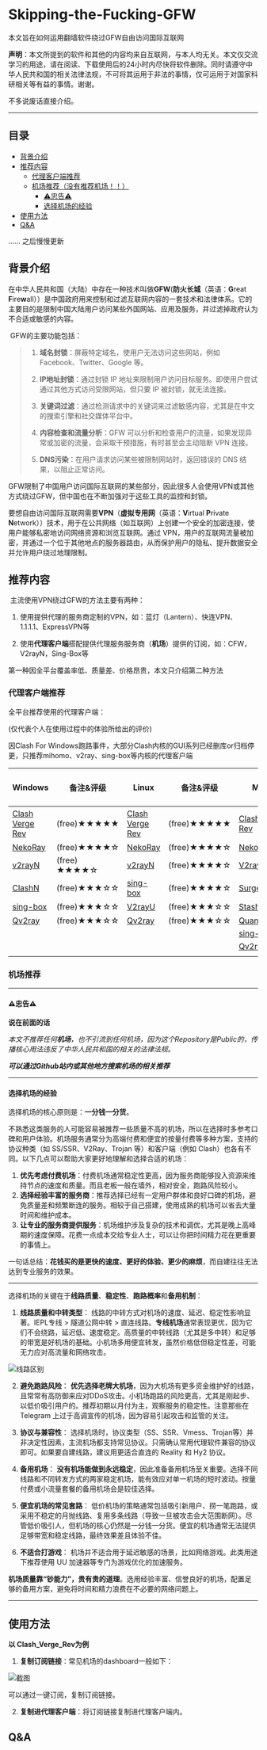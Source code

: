 # Skipping-the-Fucking-GFW

本文旨在如何运用翻墙软件绕过GFW自由访问国际互联网

**声明**：本文所提到的软件和其他的内容均来自互联网，与本人均无关。本文仅交流学习的用途，请在阅读、下载使用后的24小时内尽快将软件删除。同时请遵守中华人民共和国的相关法律法规，不可将其运用于非法的事情，仅可运用于对国家科研相关等有益的事情。谢谢。

不多说废话直接介绍。

---

## 目录

- [背景介绍](#%E8%83%8C%E6%99%AF%E4%BB%8B%E7%BB%8D)
- [推荐内容](#推荐内容)
  - [代理客户端推荐](#%E4%BB%A3%E7%90%86%E5%AE%A2%E6%88%B7%E7%AB%AF%E6%8E%A8%E8%8D%90)
  - [机场推荐（没有推荐机场！！）](#%E6%9C%BA%E5%9C%BA%E6%8E%A8%E8%8D%90)
    - [⚠忠告⚠](#%E5%BF%A0%E5%91%8A)
    - [选择机场的经验](#%E9%80%89%E6%8B%A9%E6%9C%BA%E5%9C%BA%E7%9A%84%E7%BB%8F%E9%AA%8C)
- [使用方法](#%E4%BD%BF%E7%94%A8%E6%96%B9%E6%B3%95)
- [Q&A](#Q&A)

...... 之后慢慢更新

## 背景介绍

​ 在中华人民共和国（大陆）中存在一种技术叫做**GFW**(**防火长城**（英语：**G**reat **F**ire**w**all））是中国政府用来控制和过滤互联网内容的一套技术和法律体系。它的主要目的是限制中国大陆用户访问某些外国网站、应用及服务，并过滤掉政府认为不合适或敏感的内容。

​ GFW的主要功能包括：

> 1. **域名封锁**：屏蔽特定域名，使用户无法访问这些网站，例如 Facebook、Twitter、Google 等。
>   
> 2. **IP地址封锁**：通过封锁 IP 地址来限制用户访问目标服务。即使用户尝试通过其他方式访问受限网站，但只要 IP 被封锁，就无法连接。
>   
> 3. **关键词过滤**：通过检测请求中的关键词来过滤敏感内容，尤其是在中文的搜索引擎和社交媒体平台中。
>   
> 4. **内容检查和流量分析**：GFW 可以分析和检查用户的流量，如果发现异常或加密的流量，会采取干预措施，有时甚至会主动阻断 VPN 连接。
>   
> 5. **DNS污染**：在用户请求访问某些被限制网站时，返回错误的 DNS 结果，以阻止正常访问。
>   

​ GFW限制了中国用户访问国际互联网的某些部分，因此很多人会使用VPN或其他方式绕过GFW，但中国也在不断加强对于这些工具的监控和封锁。

​ 要想自由访问国际互联网需要**VPN**（**虚拟专用网**（英语：**V**irtual **P**rivate **N**etwork））技术，用于在公共网络（如互联网）上创建一个安全的加密连接，使用户能够私密地访问网络资源和浏览互联网。通过 VPN，用户的互联网流量被加密，并通过一个位于其他地点的服务器路由，从而保护用户的隐私、提升数据安全并允许用户绕过地理限制。

## 推荐内容

​ 主流使用VPN绕过GFW的方法主要有两种：

1. 使用提供代理的服务商定制的VPN，如：蓝灯（Lantern）、快连VPN、1.1.1.1、ExpressVPN等
  
2. 使用**代理客户端**搭配提供代理服务服务商（**机场**）提供的订阅，如：CFW，V2rayN，Sing-Box等
  
  第一种因全平台覆盖率低、质量差、价格昂贵，本文只介绍第二种方法
  
  ### 代理客户端推荐
  
  全平台推荐使用的代理客户端：
  
  (仅代表个人在使用过程中的体验所给出的评价)
  
  因Clash For Windows跑路事件，大部分Clash内核的GUI系列已经删库or归档停更，只推荐mihomo、v2ray、sing-box等内核的代理客户端
  
  | Windows | 备注&评级 | Linux | 备注&评级 | MacOS | 备注&评级 | iOS (需外服账号) | 备注&评级 | Android | 备注&评级 | HarmonyOS NEXT (需侧载) |
  | --- | --- | --- | --- | --- | --- | --- | --- | --- | --- | --- |
  | [Clash Verge Rev](https://github.com/clash-verge-rev/clash-verge-rev) | (free)★★★★★ | [Clash Verge Rev](https://github.com/clash-verge-rev/clash-verge-rev) | (free)★★★★★ | [Clash Verge Rev](https://github.com/clash-verge-rev/clash-verge-rev) | (free)★★★★★ | [shadowrocket](https://apps.apple.com/us/app/shadowrocket/id932747118) | ($2.99)★★★★★ | [NekoBox For Android](https://github.com/MatsuriDayo/NekoBoxForAndroid) | (free)★★★★★ | [Clash Meta for Android](https://github.com/likuai2010/ClashMeta) (不评级) |
  | [NekoRay](https://github.com/MatsuriDayo/nekoray) | (free)★★★★☆ | [NekoRay](https://github.com/MatsuriDayo/nekoray) | (free)★★★★☆ | [NekoRay](https://github.com/MatsuriDayo/nekoray) | (free)★★★★☆ | [Loon](https://apps.apple.com/us/app/loon/id1373567447) | ($5.99)★★★★★ | [SurfBord](https://github.com/getsurfboard/surfboard) | (free)★★★★☆ |     |
  | [v2rayN](https://github.com/2dust/v2rayN) | (free) ★★★★☆ | [v2rayN](https://github.com/2dust/v2rayN) | (free)★★★★☆ | [V2rayU](https://github.com/yanue/V2rayU/releases) | (free)★★★★☆ | [Quantumult X](https://apps.apple.com/us/app/quantumult-x/id1443988620) | ($7.99) ★★★★☆ | [v2rayNG](https://github.com/2dust/v2rayNG) | (free)★★★★☆ |     |
  | [ClashN](https://github.com/2dust/clashN) | (free)★★★☆☆ | [sing-box](https://github.com/SagerNet/sing-box) | (free)★★★★☆ | [Surge For Mac](https://nssurge.com/) | (low $49.99 1Device)★★★☆☆ | [Surge 5](https://apps.apple.com/us/app/surge-5/id1442620678) | (订阅制)★★★★☆ |     |     |     |
  | [sing-box](https://github.com/SagerNet/sing-box) | (free)★★★☆☆ | [V2rayU](https://github.com/yanue/V2rayU) | (free)★★★☆☆ | [Stash For Mac](https://stash.ws/) | (订阅制)★★★☆☆ | [Stash](https://apps.apple.com/us/app/stash/id1596063349) | ($120.00)★★★★☆ |     |     |     |
  | [Qv2ray](https://github.com/Qv2ray/Qv2ray) | (free)★★★☆☆ | [Qv2ray](https://github.com/Qv2ray/Qv2ray) | (free)★★★☆☆ | [Quantumult X](https://apps.apple.com/us/app/quantumult-x/id1443988620) | ($7.99) ★★★☆☆ | [Potatso](https://apps.apple.com/us/app/potatso/id1239860606) | (free)★★★☆☆ |     |     |     |
  |     |     |     |     | [sing-box](https://github.com/SagerNet/sing-box) | (free)★★★☆☆ | [sing-box](https://apps.apple.com/us/app/sing-box-vt/id6673731168) | (free)★★★☆☆ |     |     |     |
  |     |     |     |     | [Qv2ray](https://github.com/Qv2ray/Qv2ray) | (free)★★★☆☆ | [streisand](https://apps.apple.com/us/app/streisand/id6450534064) | (free)★★☆☆☆ |     |     |     |
  |     |     |     |     |     |     |     |     |     |     |     |
  

### 机场推荐

---

#### ⚠忠告⚠

**说在前面的话**

*本文不推荐任何**机场**，也不引流到任何机场，因为这个Repository是Public的，传播核心用法违反了中华人民共和国的相关的法律法规。*

***可以通过Github站内或其他地方搜索机场的相关推荐***

---



#### 选择机场的经验

选择机场的核心原则是：**一分钱一分货**。

不熟悉这类服务的人可能容易被推荐一些质量不高的机场，所以在选择时多参考口碑和用户体验。机场服务通常分为高端付费和便宜的按量付费等多种方案，支持的协议种类（如 SS/SSR、V2Ray、Trojan 等）和客户端（例如 Clash）也各有不同。以下几点可以帮助大家更好地理解和选择合适的机场：

1. **优先考虑付费机场**：付费机场通常稳定性更高，因为服务商能够投入资源来维持节点的速度和质量。而且老板一般在墙外，相对安全，跑路风险较小。
2. **选择经验丰富的服务商**：推荐选择已经有一定用户群体和良好口碑的机场，避免质量差和频繁断连的服务。相较于自己搭建，使用成熟的机场可以省去大量时间和维护成本。
3. **让专业的服务商提供服务**：机场维护涉及复杂的技术和调优，尤其是晚上高峰期的速度保障。花费一点成本交给专业人士，可以让你把时间精力花在更重要的事情上。

一句话总结：**花钱买的是更快的速度、更好的体验、更少的麻烦**，而自建往往无法达到专业服务的效果。

---

选择机场的关键在于**线路质量**、**稳定性**、**跑路概率**和**备用机制**：

1. **线路质量和中转类型**：
  线路的中转方式对机场的速度、延迟、稳定性影响显著。IEPL专线 > 隧道公网中转 > 直连线路。**专线机场**通常表现更优，因为它们不会绕路，延迟低、速度稳定。高质量的中转线路（尤其是多中转）和足够的带宽是好机场的基础。小机场多用便宜转发，虽然价格低但稳定性差，可能无力应对高流量和网络攻击。
  
  ![线路区别](https://raw.githubusercontent.com/Yang-SyZng/Skipping-the-Fucking-GFW/refs/heads/main/Pictures/2.webp)
  
2. **避免跑路风险**： **优先选择老牌大机场**，因为大机场有更多资金维护好的线路，且常常有高防御来应对DDoS攻击。小机场跑路的风险更高，尤其是刚起步、以低价吸引用户的。推荐初期以月付为主，观察服务的稳定性。注意那些在 Telegram 上过于高调宣传的机场，因为容易引起攻击和监管的关注。
  
3. **协议与兼容性**：
  选择机场时，协议类型（SS、SSR、Vmess、Trojan等）并非决定性因素，主流机场都支持常见协议。只需确认常用代理软件兼容的协议即可。如果要自建线路，建议用更适合直连的 Reality 和 Hy2 协议。
  
4. **备用机场**： **没有机场能做到永远稳定**，因此准备备用机场至关重要。选择不同线路和不同转发方式的两家稳定机场，能有效应对单一机场的短时波动。按量付费或小流量套餐的备用机场会是较佳选择。
  
5. **便宜机场的常见套路**：
  低价机场的策略通常包括吸引新用户、捞一笔跑路，或采用不稳定的月抛线路、复用多条线路（导致一旦被攻击会大范围断网）。尽管低价吸引人，但机场的核心仍然是一分钱一分货。便宜的机场通常无法提供足够带宽和稳定线路，最终效果差且体验不佳。
  
6. **不适合打游戏**：
  机场并不适合用于延迟敏感的场景，比如网络游戏。此类用途下推荐使用 UU 加速器等专门为游戏优化的加速服务。
  

**机场质量靠“钞能力”，贵有贵的道理**。选用经验丰富、信誉良好的机场，配置足够的备用方案，避免将时间和精力浪费在不必要的网络问题上。

---

## 使用方法

**以 Clash_Verge_Rev为例**

1. **复制订阅链接**：常见机场的dashboard一般如下：
  
  ![截图](https://raw.githubusercontent.com/Yang-SyZng/Skipping-the-Fucking-GFW/refs/heads/main/Pictures/3.png)
  

可以通过一键订阅，复制订阅链接。

2. **复制进代理客户端**：将订阅链接复制进代理客户端内。
   

## Q&A

